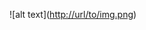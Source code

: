 ![alt text]([http://url/to/img.png](https://github.com/Meir-Tools/Generals_Zero_Hour/blob/main/Terminal_snip.png?raw=true
))
